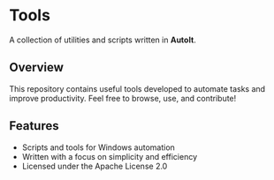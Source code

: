 # Tools

A collection of utilities and scripts written in **AutoIt**.

## Overview

This repository contains useful tools developed to automate tasks and improve productivity.
Feel free to browse, use, and contribute!

## Features

- Scripts and tools for Windows automation
- Written with a focus on simplicity and efficiency
- Licensed under the Apache License 2.0